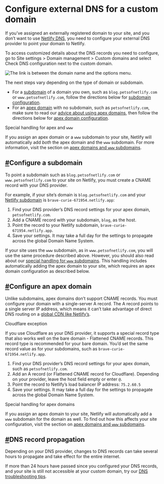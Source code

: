 Configure external DNS for a custom domain
==========================================

If you’ve assigned an externally registered domain to your site, and you don’t want to use [Netlify DNS](https://docs.netlify.com/domains-https/netlify-dns/), you need to configure your external DNS provider to point your domain to Netlify.

To access customized details about the DNS records you need to configure, go to Site settings &gt; Domain management &gt; Custom domains and select Check DNS configuration next to the custom domain.

![The link is between the domain name and the options menu.](https://d33wubrfki0l68.cloudfront.net/171e5e78bfcbea0fec0c5e962483936792de9c1f/89809/images/domains-https-check-dns-configuration.png)

The next steps vary depending on the type of domain or subdomain.

-   For a [subdomain](https://docs.netlify.com/domains-https/custom-domains/#definitions) of a domain you own, such as `blog.petsofnetlify.com` or `www.petsofnetlify.com`, follow the directions below for [subdomain configuration](https://docs.netlify.com/domains-https/custom-domains/configure-external-dns/#configure-a-subdomain).
-   For an [apex domain](https://docs.netlify.com/domains-https/custom-domains/#definitions) with no subdomain, such as `petsofnetlify.com`, make sure to read our [advice about using apex domains](https://docs.netlify.com/domains-https/custom-domains/multiple-domains/#apex-domains-and-www-subdomains), then follow the directions below for [apex domain configuration](https://docs.netlify.com/domains-https/custom-domains/configure-external-dns/#configure-an-apex-domain).

Special handling for apex and `www`

If you assign an apex domain or a `www` subdomain to your site, Netlify will automatically add *both* the apex domain and the `www` subdomain. For more information, visit the section on [apex domains and `www` subdomains](https://docs.netlify.com/domains-https/custom-domains/multiple-domains/#apex-domains-and-www-subdomains).

[\#](https://docs.netlify.com/domains-https/custom-domains/configure-external-dns/#configure-a-subdomain)Configure a subdomain
------------------------------------------------------------------------------------------------------------------------------

To point a subdomain such as `blog.petsofnetlify.com` or `www.petsofnetlify.com` to your site on Netlify, you must create a CNAME record with your DNS provider.

For example, if your site’s domain is `blog.petsofnetlify.com` and your [Netlify subdomain](https://docs.netlify.com/domains-https/custom-domains/#definitions) is `brave-curie-671954.netlify.app`:

1.  Find your DNS provider’s DNS record settings for your apex domain, `petsofnetlify.com`.
2.  Add a CNAME record with your subdomain, `blog`, as the host.
3.  Point the record to your Netlify subdomain, `brave-curie-671954.netlify.app`.
4.  Save your settings. It may take a full day for the settings to propagate across the global Domain Name System.

If your site uses the `www` subdomain, as in `www.petsofnetlify.com`, you will use the same procedure described above. However, you should also read about our [special handling for `www` subdomains](https://docs.netlify.com/domains-https/custom-domains/multiple-domains/#apex-domains-and-www-subdomains). This handling includes automatically adding the apex domain to your site, which requires an apex domain configuration as described below.

[\#](https://docs.netlify.com/domains-https/custom-domains/configure-external-dns/#configure-an-apex-domain)Configure an apex domain
------------------------------------------------------------------------------------------------------------------------------------

Unlike subdomains, apex domains don’t support CNAME records. You must configure your domain with a single-server A record. The A record points to a single server IP address, which means it can’t take advantage of direct DNS routing on a [global CDN like Netlify’s](https://www.netlify.com/products/edge/).

Cloudflare exception

If you use Cloudflare as your DNS provider, it supports a special record type that also works well on the bare domain - Flattened CNAME records. This record type is recommended for your bare domain. You’d set the same record value as for your subdomains, such as `brave-curie-671954.netlify.app`.

1.  Find your DNS provider’s DNS record settings for your apex domain, such as `petsofnetlify.com`.
2.  Add an A record (or Flattened CNAME record for Cloudflare). Depending on your provider, leave the host field empty or enter `@`.
3.  Point the record to Netlify’s load balancer IP address: `75.2.60.5`
4.  Save your settings. It may take a full day for the settings to propagate across the global Domain Name System.

Special handling for apex domains

If you assign an apex domain to your site, Netlify will automatically add a `www` subdomain for the domain as well. To find out how this affects your site configuration, visit the section on [apex domains and `www` subdomains](https://docs.netlify.com/domains-https/custom-domains/multiple-domains/#apex-domains-and-www-subdomains).

[\#](https://docs.netlify.com/domains-https/custom-domains/configure-external-dns/#dns-record-propagation)DNS record propagation
--------------------------------------------------------------------------------------------------------------------------------

Depending on your DNS provider, changes to DNS records can take several hours to propagate and take effect for the entire internet.

If more than 24 hours have passed since you configured your DNS records, and your site is still not accessible at your custom domain, try our [DNS troubleshooting tips](https://docs.netlify.com/domains-https/troubleshooting-tips/#dns-configuration).

